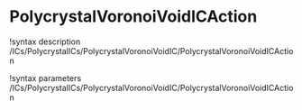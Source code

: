 <!-- MOOSE Documentation Stub: Remove this when content is added. -->

# PolycrystalVoronoiVoidICAction
!syntax description /ICs/PolycrystalICs/PolycrystalVoronoiVoidIC/PolycrystalVoronoiVoidICAction

!syntax parameters /ICs/PolycrystalICs/PolycrystalVoronoiVoidIC/PolycrystalVoronoiVoidICAction
